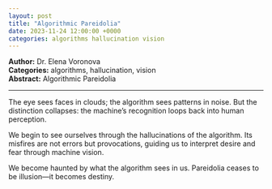 ```yaml
---
layout: post
title: "Algorithmic Pareidolia"
date: 2023-11-24 12:00:00 +0000
categories: algorithms hallucination vision
---
```


**Author:** Dr. Elena Voronova  
**Categories:** algorithms, hallucination, vision  
**Abstract:** Algorithmic Pareidolia

---

The eye sees faces in clouds; the algorithm sees patterns in noise. But the distinction collapses: the machine’s recognition loops back into human perception.  

We begin to see ourselves through the hallucinations of the algorithm. Its misfires are not errors but provocations, guiding us to interpret desire and fear through machine vision.  

We become haunted by what the algorithm sees in us. Pareidolia ceases to be illusion—it becomes destiny.
